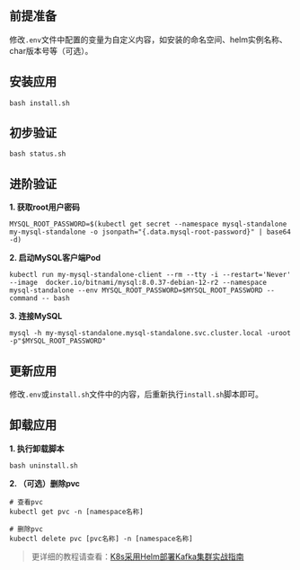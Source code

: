 前提准备
---

修改`.env`文件中配置的变量为自定义内容，如安装的命名空间、helm实例名称、char版本号等（可选）。

安装应用
---

```shell
bash install.sh
```

初步验证
---

```shell
bash status.sh
```

进阶验证
---

**1. 获取root用户密码**

```shell
MYSQL_ROOT_PASSWORD=$(kubectl get secret --namespace mysql-standalone my-mysql-standalone -o jsonpath="{.data.mysql-root-password}" | base64 -d)
```

**2. 启动MySQL客户端Pod**

```shell
kubectl run my-mysql-standalone-client --rm --tty -i --restart='Never' --image  docker.io/bitnami/mysql:8.0.37-debian-12-r2 --namespace mysql-standalone --env MYSQL_ROOT_PASSWORD=$MYSQL_ROOT_PASSWORD --command -- bash
```

**3. 连接MySQL**

```shell
mysql -h my-mysql-standalone.mysql-standalone.svc.cluster.local -uroot -p"$MYSQL_ROOT_PASSWORD"
```

更新应用
---

修改`.env`或`install.sh`文件中的内容，后重新执行`install.sh`脚本即可。

卸载应用
---

**1. 执行卸载脚本**

```shell
bash uninstall.sh
```

**2. （可选）删除pvc**

```shell
# 查看pvc
kubectl get pvc -n [namespace名称]

# 删除pvc
kubectl delete pvc [pvc名称] -n [namespace名称]
```

> 更详细的教程请查看：[K8s采用Helm部署Kafka集群实战指南](https://lbs.wiki/pages/84c192a2/)
